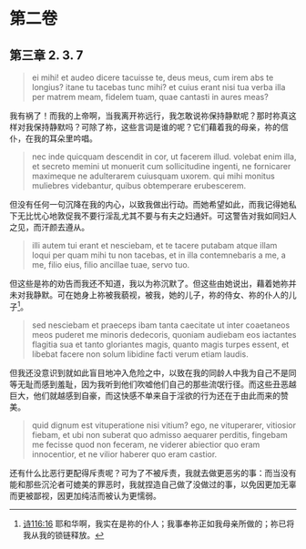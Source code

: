 # 第二卷
## 第三章 2. 3. 7

> ei mihi! et audeo dicere tacuisse te, deus meus, cum irem abs te longius? itane tu tacebas tunc mihi? et cuius erant nisi tua verba illa per matrem meam, fidelem tuam, quae cantasti in aures meas?

我有祸了！而我的上帝啊，当我离开祢远行，我怎敢说祢保持静默呢？那时祢真这样对我保持静默吗？可除了祢，这些言词是谁的呢？它们藉着我的母亲，祢的信仆，在我的耳朵里吟唱。

> nec inde quicquam descendit in cor, ut facerem illud. volebat enim illa, et secreto memini ut monuerit cum sollicitudine ingenti, ne fornicarer maximeque ne adulterarem cuiusquam uxorem. qui mihi monitus muliebres videbantur, quibus obtemperare erubescerem.

但没有任何一句沉降在我的内心，以致我做出行动。而她希望如此，而我记得她私下无比忧心地敦促我不要行淫乱尤其不要与有夫之妇通奸。可这警告对我如同妇人之见，而汗颜去遵从。

> illi autem tui erant et nesciebam, et te tacere putabam atque illam loqui per quam mihi tu non tacebas, et in illa contemnebaris a me, a me, filio eius, filio ancillae tuae, servo tuo. 

但这些是祢的劝告而我还不知道，我以为祢沉默了。但这些由她说出，藉着她祢并未对我静默。可在她身上祢被我藐视，被我，她的儿子，祢的侍女、祢的仆人的儿子[^1]。

[^1]: [诗116:16](https://biblehub.com/psalms/116-16.htm) 耶和华啊，我实在是祢的仆人；我事奉祢正如我母亲所做的；祢已将我从我的锁链释放。

> sed nesciebam et praeceps ibam tanta caecitate ut inter coaetaneos meos puderet me minoris dedecoris, quoniam audiebam eos iactantes flagitia sua et tanto gloriantes magis, quanto magis turpes essent, et libebat facere non solum libidine facti verum etiam laudis.

但我还没意识到就如此盲目地冲入危险之中，以致在我的同龄人中我为自己不是同等无耻而感到羞耻，因为我听到他们吹嘘他们自己的那些流氓行径。而这些丑恶越巨大，他们就越感到自豪，而这快感不单来自于淫欲的行为还在于由此而来的赞美。

> quid dignum est vituperatione nisi vitium? ego, ne vituperarer, vitiosior fiebam, et ubi non suberat quo admisso aequarer perditis, fingebam me fecisse quod non feceram, ne viderer abiectior quo eram innocentior, et ne vilior haberer quo eram castior.

还有什么比恶行更配得斥责呢？可为了不被斥责，我就去做更恶劣的事：而当没有能和那些沉沦者可媲美的罪恶时，我就捏造自己做了没做过的事，以免因更加无辜而更被鄙视，因更加纯洁而被认为更懦弱。
